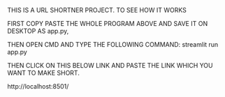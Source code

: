   THIS IS A URL SHORTNER PROJECT. 
  TO SEE HOW IT WORKS

  FIRST COPY PASTE THE WHOLE PROGRAM ABOVE AND SAVE IT ON DESKTOP AS app.py,
  
  THEN OPEN CMD AND TYPE THE FOLLOWING COMMAND:
  streamlit run app.py
  
  THEN CLICK ON THIS BELOW LINK AND PASTE THE LINK WHICH YOU WANT TO MAKE SHORT.

http://localhost:8501/
